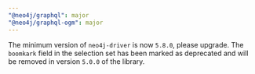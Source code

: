 ```yaml
---
"@neo4j/graphql": major
"@neo4j/graphql-ogm": major
---
```


The minimum version of `neo4j-driver` is now `5.8.0`, please upgrade. The `boomkark` field in the selection set has been marked as deprecated and will be removed in version `5.0.0` of the library.
